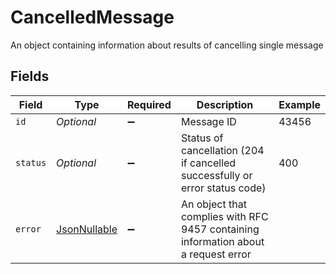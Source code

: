 # CancelledMessage

An object containing information about results of cancelling single message


## Fields

| Field                                                                              | Type                                                                               | Required                                                                           | Description                                                                        | Example                                                                            |
| ---------------------------------------------------------------------------------- | ---------------------------------------------------------------------------------- | ---------------------------------------------------------------------------------- | ---------------------------------------------------------------------------------- | ---------------------------------------------------------------------------------- |
| `id`                                                                               | *Optional<Long>*                                                                   | :heavy_minus_sign:                                                                 | Message ID                                                                         | 43456                                                                              |
| `status`                                                                           | *Optional<Long>*                                                                   | :heavy_minus_sign:                                                                 | Status of cancellation (204 if cancelled successfully or error status code)        | 400                                                                                |
| `error`                                                                            | [JsonNullable<ErrorResponse>](../../models/components/ErrorResponse.md)            | :heavy_minus_sign:                                                                 | An object that complies with RFC 9457 containing information about a request error |                                                                                    |